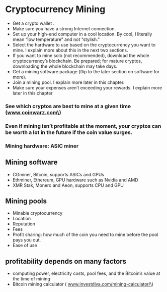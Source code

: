 # Cryptocurrency Mining

* Get a crypto wallet .
* Make sure you have a strong Internet connection.
* Set up your high-end computer in a cool location. By cool, I literally mean “low temperature” and not “stylish.”
* Select the hardware to use based on the cryptocurrency you want to mine. I explain more about this in the next two sections.
* If you want to mine solo \(not recommended\), download the whole cryptocurrency’s blockchain. Be prepared; for mature cryptos, downloading the whole blockchain may take days.
* Get a mining software package \(flip to the later section on software for more\).
* Join a mining pool. I explain more later in this chapter.
* Make sure your expenses aren’t exceeding your rewards. I explain more later in this chapter

### See which cryptos are best to mine at a given time \(www.coinwarz.com\)

### Even if mining isn’t profitable at the moment, your cryptos can be worth a lot in the future if the coin value surges.

### Mining hardware: ASIC miner

## Mining software

* CGminer, Bitcoin, supports ASICs and GPUs
* Ethminer, Ethereum, GPU hardware such as Nvidia and AMD
* XMR Stak, Monero and Aeon, supports CPU and GPU

## Mining pools

* Minable cryptocurrency
* Location
* Reputation
* Fees
* Profit sharing:  how much of the coin you need to mine before the pool pays you out.
* Ease of use

## profitability depends on many factors

* computing power, electricity costs, pool fees, and the Bitcoin’s value at the time of mining
* Bitcoin mining calculator \( www.investdiva.com/mining-calculator/\)

